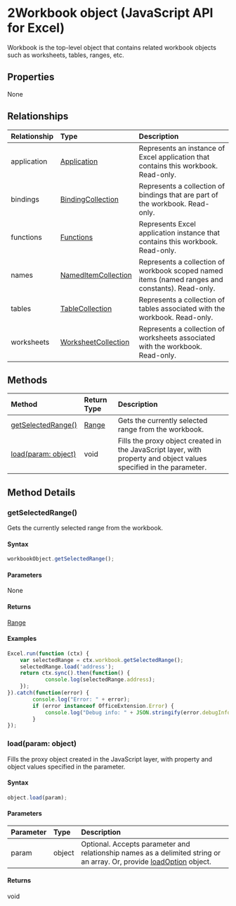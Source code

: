 # 2Workbook object (JavaScript API for Excel)

Workbook is the top-level object that contains related workbook objects such as worksheets, tables, ranges, etc.

## Properties

None

## Relationships
| Relationship | Type	|Description|
|:---------------|:--------|:----------|
|application|[Application](application.md)|Represents an instance of Excel application that contains this workbook. Read-only.|
|bindings|[BindingCollection](bindingcollection.md)|Represents a collection of bindings that are part of the workbook. Read-only.|
|functions|[Functions](functions.md)|Represents Excel application instance that contains this workbook. Read-only.|
|names|[NamedItemCollection](nameditemcollection.md)|Represents a collection of workbook scoped named items (named ranges and constants). Read-only.|
|tables|[TableCollection](tablecollection.md)|Represents a collection of tables associated with the workbook. Read-only.|
|worksheets|[WorksheetCollection](worksheetcollection.md)|Represents a collection of worksheets associated with the workbook. Read-only.|

## Methods

| Method		   | Return Type	|Description|
|:---------------|:--------|:----------|
|[getSelectedRange()](#getselectedrange)|[Range](range.md)|Gets the currently selected range from the workbook.|
|[load(param: object)](#loadparam-object)|void|Fills the proxy object created in the JavaScript layer, with property and object values specified in the parameter.|

## Method Details


### getSelectedRange()
Gets the currently selected range from the workbook.

#### Syntax
```js
workbookObject.getSelectedRange();
```

#### Parameters
None

#### Returns
[Range](range.md)

#### Examples

```js
Excel.run(function (ctx) { 
	var selectedRange = ctx.workbook.getSelectedRange();
	selectedRange.load('address');
	return ctx.sync().then(function() {
			console.log(selectedRange.address);
	});
}).catch(function(error) {
		console.log("Error: " + error);
		if (error instanceof OfficeExtension.Error) {
			console.log("Debug info: " + JSON.stringify(error.debugInfo));
		}
});
```
### load(param: object)
Fills the proxy object created in the JavaScript layer, with property and object values specified in the parameter.

#### Syntax
```js
object.load(param);
```

#### Parameters
| Parameter	   | Type	|Description|
|:---------------|:--------|:----------|
|param|object|Optional. Accepts parameter and relationship names as a delimited string or an array. Or, provide [loadOption](loadoption.md) object.|

#### Returns
void
